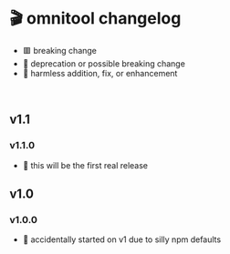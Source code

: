 
# 🎬 omnitool changelog
- 🟥 breaking change
- 🔶 deprecation or possible breaking change
- 🍏 harmless addition, fix, or enhancement

<br/>

## v1.1

### v1.1.0
- 🍏 this will be the first real release

## v1.0

### v1.0.0
- 🍏 accidentally started on v1 due to silly npm defaults

